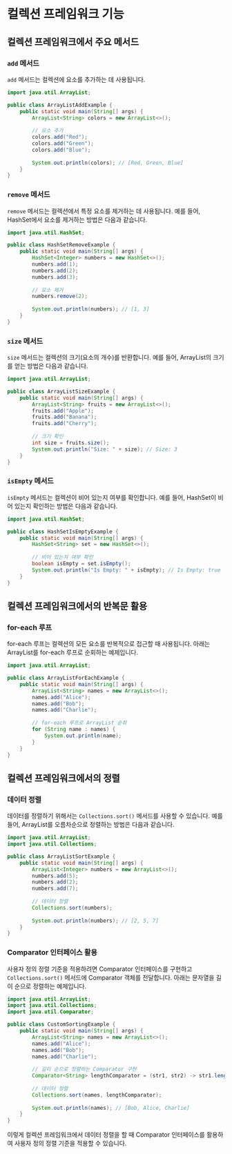 # 컬렉션 프레임워크 기능

## 컬렉션 프레임워크에서 주요 메서드

### **`add` 메서드**

`add` 메서드는 컬렉션에 요소를 추가하는 데 사용됩니다.&#x20;

```java
import java.util.ArrayList;

public class ArrayListAddExample {
    public static void main(String[] args) {
        ArrayList<String> colors = new ArrayList<>();
        
        // 요소 추가
        colors.add("Red");
        colors.add("Green");
        colors.add("Blue");
        
        System.out.println(colors); // [Red, Green, Blue]
    }
}
```



### **`remove` 메서드**

`remove` 메서드는 컬렉션에서 특정 요소를 제거하는 데 사용됩니다. 예를 들어, HashSet에서 요소를 제거하는 방법은 다음과 같습니다.

```java
import java.util.HashSet;

public class HashSetRemoveExample {
    public static void main(String[] args) {
        HashSet<Integer> numbers = new HashSet<>();
        numbers.add(1);
        numbers.add(2);
        numbers.add(3);
        
        // 요소 제거
        numbers.remove(2);
        
        System.out.println(numbers); // [1, 3]
    }
}
```



### **`size` 메서드**

`size` 메서드는 컬렉션의 크기(요소의 개수)를 반환합니다. 예를 들어, ArrayList의 크기를 얻는 방법은 다음과 같습니다.

```java
import java.util.ArrayList;

public class ArrayListSizeExample {
    public static void main(String[] args) {
        ArrayList<String> fruits = new ArrayList<>();
        fruits.add("Apple");
        fruits.add("Banana");
        fruits.add("Cherry");
        
        // 크기 확인
        int size = fruits.size();
        System.out.println("Size: " + size); // Size: 3
    }
}
```



### **`isEmpty` 메서드**

`isEmpty` 메서드는 컬렉션이 비어 있는지 여부를 확인합니다. 예를 들어, HashSet이 비어 있는지 확인하는 방법은 다음과 같습니다.

```java
import java.util.HashSet;

public class HashSetIsEmptyExample {
    public static void main(String[] args) {
        HashSet<String> set = new HashSet<>();
        
        // 비어 있는지 여부 확인
        boolean isEmpty = set.isEmpty();
        System.out.println("Is Empty: " + isEmpty); // Is Empty: true
    }
}
```

####

## 컬렉션 프레임워크에서의 반복문 활용



### **for-each 루프**

for-each 루프는 컬렉션의 모든 요소를 반복적으로 접근할 때 사용됩니다. 아래는 ArrayList를 for-each 루프로 순회하는 예제입니다.

```java
import java.util.ArrayList;

public class ArrayListForEachExample {
    public static void main(String[] args) {
        ArrayList<String> names = new ArrayList<>();
        names.add("Alice");
        names.add("Bob");
        names.add("Charlie");
        
        // for-each 루프로 ArrayList 순회
        for (String name : names) {
            System.out.println(name);
        }
    }
}
```

####

## 컬렉션 프레임워크에서의 정렬

### **데이터 정렬**

데이터를 정렬하기 위해서는 `Collections.sort()` 메서드를 사용할 수 있습니다. 예를 들어, ArrayList를 오름차순으로 정렬하는 방법은 다음과 같습니다.

```java
import java.util.ArrayList;
import java.util.Collections;

public class ArrayListSortExample {
    public static void main(String[] args) {
        ArrayList<Integer> numbers = new ArrayList<>();
        numbers.add(5);
        numbers.add(2);
        numbers.add(7);
        
        // 데이터 정렬
        Collections.sort(numbers);
        
        System.out.println(numbers); // [2, 5, 7]
    }
}
```

###

### **Comparator 인터페이스 활용**

사용자 정의 정렬 기준을 적용하려면 Comparator 인터페이스를 구현하고 `Collections.sort()` 메서드에 Comparator 객체를 전달합니다. 아래는 문자열을 길이 순으로 정렬하는 예제입니다.

```java
import java.util.ArrayList;
import java.util.Collections;
import java.util.Comparator;

public class CustomSortingExample {
    public static void main(String[] args) {
        ArrayList<String> names = new ArrayList<>();
        names.add("Alice");
        names.add("Bob");
        names.add("Charlie");
        
        // 길이 순으로 정렬하는 Comparator 구현
        Comparator<String> lengthComparator = (str1, str2) -> str1.length() - str2.length();
        
        // 데이터 정렬
        Collections.sort(names, lengthComparator);
        
        System.out.println(names); // [Bob, Alice, Charlie]
    }
}
```

이렇게 컬렉션 프레임워크에서 데이터 정렬을 할 때 Comparator 인터페이스를 활용하여 사용자 정의 정렬 기준을 적용할 수 있습니다.

